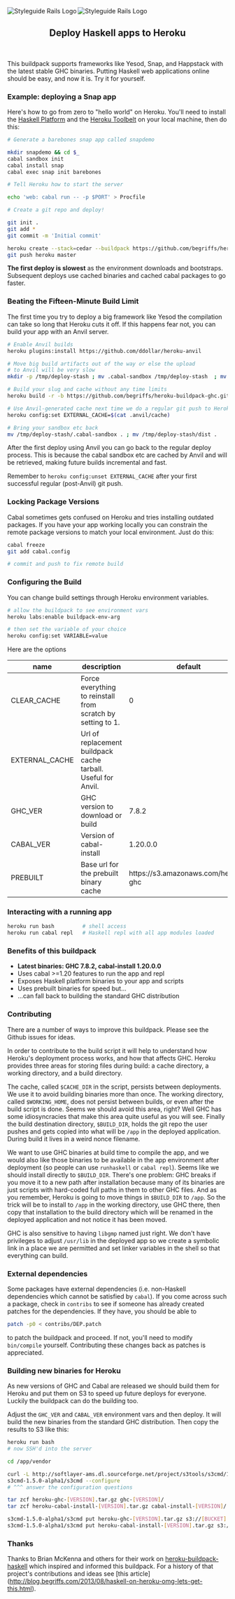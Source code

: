 <img src="img/haskell.png" alt="Styleguide Rails Logo" align="left" />
<img src="img/heroku.png" alt="Styleguide Rails Logo" align="left" />
<br />
<h2 align="center">Deploy Haskell apps to Heroku</h2>

<br />

This buildpack supports frameworks like Yesod, Snap, and Happstack with
the latest stable GHC binaries. Putting Haskell web applications online
should be easy, and now it is. Try it for yourself.

### Example: deploying a Snap app

Here's how to go from zero to "hello world" on Heroku. You'll need to
install the [Haskell Platform](http://www.haskell.org/platform/) and
the [Heroku Toolbelt](https://toolbelt.herokuapp.com/) on your local
machine, then do this:

```sh
# Generate a barebones snap app called snapdemo

mkdir snapdemo && cd $_
cabal sandbox init
cabal install snap
cabal exec snap init barebones

# Tell Heroku how to start the server

echo 'web: cabal run -- -p $PORT' > Procfile

# Create a git repo and deploy!

git init .
git add *
git commit -m 'Initial commit'

heroku create --stack=cedar --buildpack https://github.com/begriffs/heroku-buildpack-ghc.git
git push heroku master
```

**The first deploy is slowest** as the environment downloads and
bootstraps. Subsequent deploys use cached binaries and cached cabal
packages to go faster.

### Beating the Fifteen-Minute Build Limit

The first time you try to deploy a big framework like Yesod the
compilation can take so long that Heroku cuts it off. If this happens
fear not, you can build your app with an Anvil server.

```sh
# Enable Anvil builds
heroku plugins:install https://github.com/ddollar/heroku-anvil

# Move big build artifacts out of the way or else the upload
# to Anvil will be very slow
mkdir -p /tmp/deploy-stash ; mv .cabal-sandbox /tmp/deploy-stash  ; mv dist /tmp/deploy-stash

# Build your slug and cache without any time limits
heroku build -r -b https://github.com/begriffs/heroku-buildpack-ghc.git

# Use Anvil-generated cache next time we do a regular git push to Heroku
heroku config:set EXTERNAL_CACHE=$(cat .anvil/cache)

# Bring your sandbox etc back
mv /tmp/deploy-stash/.cabal-sandbox . ; mv /tmp/deploy-stash/dist .
```

After the first deploy using Anvil you can go back to the regular
deploy process. This is because the cabal sandbox etc are cached
by Anvil and will be retrieved, making future builds incremental
and fast.

Remember to `heroku config:unset EXTERNAL_CACHE` after your first
successful regular (post-Anvil) git push.

### Locking Package Versions

Cabal sometimes gets confused on Heroku and tries installing outdated
packages. If you have your app working locally you can constrain the
remote package versions to match your local environment. Just do this:

```sh
cabal freeze
git add cabal.config

# commit and push to fix remote build
```

### Configuring the Build

You can change build settings through Heroku environment variables.

```sh
# allow the buildpack to see environment vars
heroku labs:enable buildpack-env-arg

# then set the variable of your choice
heroku config:set VARIABLE=value
```

Here are the options
<table>
<thead>
<tr><th>name</th><th>description</th><th>default</th></tr>
</thead>
<tbody>
<tr>
  <td>CLEAR_CACHE</td>
  <td>Force everything to reinstall from scratch by setting to 1.</td>
  <td>0</td>
</tr>
<tr>
  <td>EXTERNAL_CACHE</td>
  <td>Url of replacement buildpack cache tarball. Useful for Anvil.</td>
  <td></td>
</tr>
<tr>
  <td>GHC_VER</td>
  <td>GHC version to download or build</td>
  <td>7.8.2</td>
</tr>
<tr>
  <td>CABAL_VER</td>
  <td>Version of cabal-install</td>
  <td>1.20.0.0</td>
</tr>
<tr>
  <td>PREBUILT</td>
  <td>Base url for the prebuilt binary cache</td>
  <td>https://s3.amazonaws.com/heroku-ghc</td>
</tr>
</tbody>
</table>


### Interacting with a running app

```sh
heroku run bash         # shell access
heroku run cabal repl   # Haskell repl with all app modules loaded
```

### Benefits of this buildpack

* **Latest binaries: GHC 7.8.2, cabal-install 1.20.0.0**
* Uses cabal >=1.20 features to run the app and repl
* Exposes Haskell platform binaries to your app and scripts
* Uses prebuilt binaries for speed but...
* ...can fall back to building the standard GHC distribution

### Contributing

There are a number of ways to improve this buildpack. Please see the
Github issues for ideas.

In order to contribute to the build script it will help to understand
how Heroku's deployment process works, and how that affects GHC. Heroku
provides three areas for storing files during build: a cache directory,
a working directory, and a build directory.

The cache, called `$CACHE_DIR` in the script, persists between
deployments. We use it to avoid building binaries more than once. The
working directory, called `$WORKING_HOME`, does not persist between
builds, or even after the build script is done. Seems we should avoid
this area, right? Well GHC has some idiosyncracies that make this area
quite useful as you will see. Finally the build destination directory,
`$BUILD_DIR`, holds the git repo the user pushes and gets copied into
what will be `/app` in the deployed application. During build it lives
in a weird nonce filename.

We want to use GHC binaries at build time to compile the app, and we
would also like those binaries to be available in the app environment
after deployment (so people can use `runhaskell` or `cabal repl`). Seems
like we should install directly to `$BUILD_DIR`. There's one problem:
GHC breaks if you move it to a new path after installation because many
of its binaries are just scripts with hard-coded full paths in them to
other GHC files. And as you remember, Heroku is going to move things in
`$BUILD_DIR` to `/app`. So the trick will be to install to `/app` in the
working directory, use GHC there, then copy that installation to the
build directory which will be renamed in the deployed application and
not notice it has been moved.

GHC is also sensitive to having `libgmp` named just right. We don't
have privileges to adjust `/usr/lib` in the deployed app so we create a
symbolic link in a place we are permitted and set linker variables in
the shell so that everything can build.

### External dependencies

Some packages have external dependencies (i.e. non-Haskell dependencies which cannot be satisfied by `cabal`). If you come across such a package, check in `contribs` to see if someone has already created patches for the dependencies. If they have, you should be able to
```sh
patch -p0 < contribs/DEP.patch
```
to patch the buildpack and proceed. If not, you'll need to modify `bin/compile` yourself. Contributing these changes back as patches is appreciated.

### Building new binaries for Heroku

As new versions of GHC and Cabal are released we should build them for
Heroku and put them on S3 to speed up future deploys for everyone. Luckily
the buildpack can do the building too.

Adjust the `GHC_VER` and `CABAL_VER` environment vars and then
deploy. It will build the new binaries from the standard GHC
distribution. Then copy the results to S3 like this:

```sh
heroku run bash
# now SSH'd into the server

cd /app/vendor

curl -L http://softlayer-ams.dl.sourceforge.net/project/s3tools/s3cmd/1.5.0-alpha1/s3cmd-1.5.0-alpha1.tar.gz | tar zx
s3cmd-1.5.0-alpha1/s3cmd --configure
# ^^^ answer the configuration questions

tar zcf heroku-ghc-[VERSION].tar.gz ghc-[VERSION]/
tar zcf heroku-cabal-install-[VERSION].tar.gz cabal-install-[VERSION]/

s3cmd-1.5.0-alpha1/s3cmd put heroku-ghc-[VERSION].tar.gz s3://[BUCKET]
s3cmd-1.5.0-alpha1/s3cmd put heroku-cabal-install-[VERSION].tar.gz s3://[BUCKET]
```

### Thanks

Thanks to Brian McKenna and others for their work on
[heroku-buildpack-haskell](https://github.com/puffnfresh/heroku-buildpack-haskell)
which inspired and informed this buildpack. For a history of that project's
contributions and ideas see [this article]
(http://blog.begriffs.com/2013/08/haskell-on-heroku-omg-lets-get-this.html).
